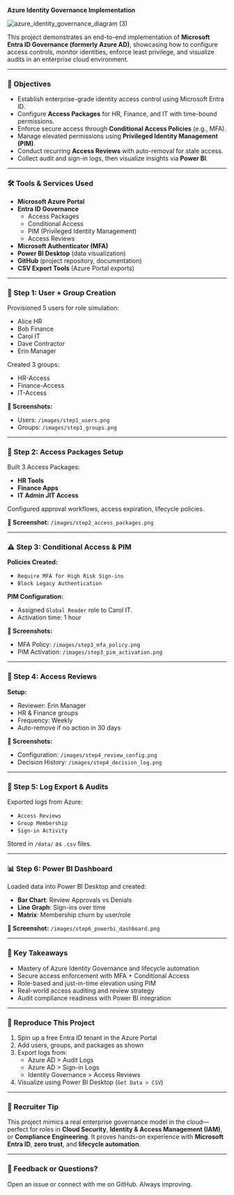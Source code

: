 **Azure Identity Governance Implementation**

![azure_identity_governance_diagram (3)](https://github.com/user-attachments/assets/fe5d4185-34c7-4366-8fee-0200f35aeb4d)

This project demonstrates an end-to-end implementation of **Microsoft Entra ID Governance (formerly Azure AD)**, showcasing how to configure access controls, monitor identities, enforce least privilege, and visualize audits in an enterprise cloud environment.

---

### 🔖 Objectives

- Establish enterprise-grade identity access control using Microsoft Entra ID.
- Configure **Access Packages** for HR, Finance, and IT with time-bound permissions.
- Enforce secure access through **Conditional Access Policies** (e.g., MFA).
- Manage elevated permissions using **Privileged Identity Management (PIM)**.
- Conduct recurring **Access Reviews** with auto-removal for stale access.
- Collect audit and sign-in logs, then visualize insights via **Power BI**.

---

### 🛠️ Tools & Services Used

- **Microsoft Azure Portal**
- **Entra ID Governance**
  - Access Packages
  - Conditional Access
  - PIM (Privileged Identity Management)
  - Access Reviews
- **Microsoft Authenticator (MFA)**
- **Power BI Desktop** (data visualization)
- **GitHub** (project repository, documentation)
- **CSV Export Tools** (Azure Portal exports)

---

### 🔐 Step 1: User + Group Creation

Provisioned 5 users for role simulation:

- Alice HR
- Bob Finance
- Carol IT
- Dave Contractor
- Erin Manager

Created 3 groups:

- HR-Access
- Finance-Access
- IT-Access

**📸 Screenshots:**

- Users: `/images/step1_users.png`
- Groups: `/images/step1_groups.png`

---

### 🎫 Step 2: Access Packages Setup

Built 3 Access Packages:

- **HR Tools**
- **Finance Apps**
- **IT Admin JIT Access**

Configured approval workflows, access expiration, lifecycle policies.

**📸 Screenshot:** `/images/step2_access_packages.png`

---

### ⚠️ Step 3: Conditional Access & PIM

**Policies Created:**

- `Require MFA for High Risk Sign-ins`
- `Block Legacy Authentication`

**PIM Configuration:**

- Assigned `Global Reader` role to Carol IT.
- Activation time: 1 hour

**📸 Screenshots:**

- MFA Policy: `/images/step3_mfa_policy.png`
- PIM Activation: `/images/step3_pim_activation.png`

---

### 🔄 Step 4: Access Reviews

**Setup:**

- Reviewer: Erin Manager
- HR & Finance groups
- Frequency: Weekly
- Auto-remove if no action in 30 days

**📸 Screenshots:**

- Configuration: `/images/step4_review_config.png`
- Decision History: `/images/step4_decision_log.png`

---

### 📁 Step 5: Log Export & Audits

Exported logs from Azure:

- `Access Reviews`
- `Group Membership`
- `Sign-in Activity`

Stored in `/data/` as `.csv` files.

---

### 📊 Step 6: Power BI Dashboard

Loaded data into Power BI Desktop and created:

- **Bar Chart**: Review Approvals vs Denials
- **Line Graph**: Sign-ins over time
- **Matrix**: Membership churn by user/role

**📸 Screenshot:** `/images/step6_powerbi_dashboard.png`

---

### 🧠 Key Takeaways

- Mastery of Azure Identity Governance and lifecycle automation
- Secure access enforcement with MFA + Conditional Access
- Role-based and just-in-time elevation using PIM
- Real-world access auditing and review strategy
- Audit compliance readiness with Power BI integration

---

### 🔄 Reproduce This Project

1. Spin up a free Entra ID tenant in the Azure Portal
2. Add users, groups, and packages as shown
3. Export logs from:
   - Azure AD > Audit Logs
   - Azure AD > Sign-in Logs
   - Identity Governance > Access Reviews
4. Visualize using Power BI Desktop (`Get Data > CSV`)

---

### 📢 Recruiter Tip

This project mimics a real enterprise governance model in the cloud—perfect for roles in **Cloud Security**, **Identity & Access Management (IAM)**, or **Compliance Engineering**. It proves hands-on experience with **Microsoft Entra ID**, **zero trust**, and **lifecycle automation**.

---

### 💬 Feedback or Questions?

Open an issue or connect with me on GitHub. Always improving.

